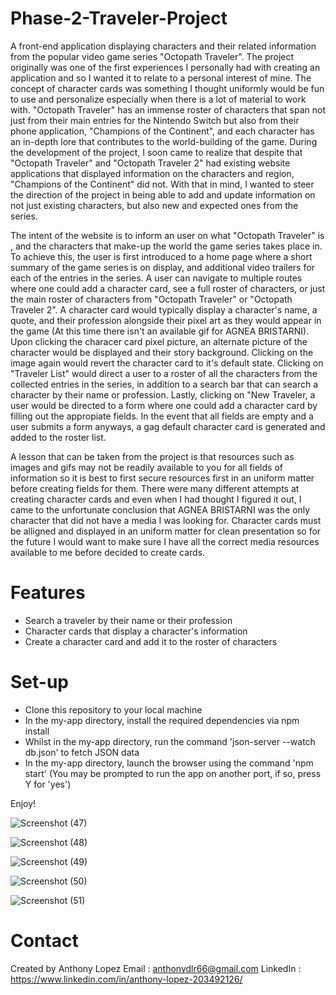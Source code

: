 # Phase-2-Traveler-Project
A front-end application displaying characters and their related information from the popular video game series "Octopath Traveler". The project originally was one of the first 
experiences I personally had with creating an application and so I wanted it to relate to a personal interest of mine. The concept of character cards was something I thought uniformly
would be fun to use and personalize especially when there is a lot of material to work with. "Octopath Traveler" has an immense roster of characters that span not just from their main entries for the Nintendo Switch
but also from their phone application, "Champions of the Continent", and each character has an in-depth lore that contributes to the world-building of the game. During the development
of the project, I soon came to realize that despite that "Octopath Traveler" and "Octopath Traveler 2" had existing website applications that displayed information on the characters and region,
"Champions of the Continent" did not. With that in mind, I wanted to steer the direction of the project in being able to add and update information on not just existing characters, but also new and expected ones from the series.

The intent of the website is to inform an user on what "Octopath Traveler" is , and the characters that make-up the world the game series takes place in. To achieve this, the user
is first introduced to a home page where a short summary of the game series is on display, and additional video trailers for each of the entries in the series. A user can navigate 
to multiple routes where one could add a character card, see a full roster of characters, or just the main roster of characters from "Octopath Traveler" or "Octopath Traveler 2".
A character card would typically display a character's name, a quote, and their profession alongside their pixel art as they would appear in the game (At this time there isn't an available gif for AGNEA BRISTARNI). Upon clicking the characer card pixel picture, an alternate picture of the character
would be displayed and their story background. Clicking on the image again would revert the character card to it's default state. Clicking on "Traveler List" would direct a user 
to a roster of all the characters from the collected entries in the series, in addition to a search bar that can search a character by their name or profession. Lastly, clicking on "New Traveler, a user would
be directed to a form where one could add a character card by filling out the appropiate fields. In the event that all fields are empty and a user submits a form anyways, a  gag default character
card is generated and added to the roster list. 

A lesson that can be taken from the project is that resources such as images and gifs may not be readily available to you for all fields of information so it is best to first secure
resources first in an uniform matter before creating fields for them. There were many different attempts at creating character cards and even when I had thought I figured it out, I came to the 
unfortunate conclusion that AGNEA BRISTARNI was the only character that did not have a media I was looking for. Character cards must be alligned and displayed in an uniform matter for clean presentation
so for the future I would want to make sure I have all the correct media resources available to me before decided to create cards.

# Features
* Search a traveler by their name or their profession
* Character cards that display a character's information
* Create a character card and add it to the roster of characters

# Set-up
* Clone this repository to your local machine
* In the my-app directory, install the required dependencies via npm install
* Whilst in the my-app directory, run the command 'json-server --watch db.json' to fetch JSON data
* In the my-app directory, launch the browser using the command 'npm start' (You may be prompted to run the app on another port, if so, press Y for 'yes')

Enjoy!

![Screenshot (47)](https://github.com/AyLoLo/Phase-2-Traveler-Project/assets/128417036/6b0be649-71af-47e2-9239-7193bd991547)

![Screenshot (48)](https://github.com/AyLoLo/Phase-2-Traveler-Project/assets/128417036/1c2148ef-128e-4858-bc62-9782429098e6)

![Screenshot (49)](https://github.com/AyLoLo/Phase-2-Traveler-Project/assets/128417036/0fb7d3ca-fb58-4d09-906d-2dfbb6a7e2b4)

![Screenshot (50)](https://github.com/AyLoLo/Phase-2-Traveler-Project/assets/128417036/f1d93c09-348f-41d2-a8c4-3118032fd631)

![Screenshot (51)](https://github.com/AyLoLo/Phase-2-Traveler-Project/assets/128417036/91c6acb0-2d9e-4887-bfc9-ae829813b872)

# Contact

Created by Anthony Lopez
Email : anthonydlr66@gmail.com
LinkedIn : https://www.linkedin.com/in/anthony-lopez-203492126/


